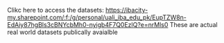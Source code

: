  Clikc here to access the datasets: https://ibacity-my.sharepoint.com/:f:/g/personal/uali_iba_edu_pk/EupTZW8n-EdAiy87hgBls3cBNYcbMh0-nyigb4F7Q0EzlQ?e=nrMls0
These are actual real world datasets publically avaialble 
